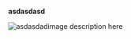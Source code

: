 


**asdasdasd**

![asdasdadimage description here](https://cldup.com/dTxpPi9lDf.thumb.png)

<!--stackedit_data:
eyJoaXN0b3J5IjpbLTkzMjI0ODM1Ml19
-->